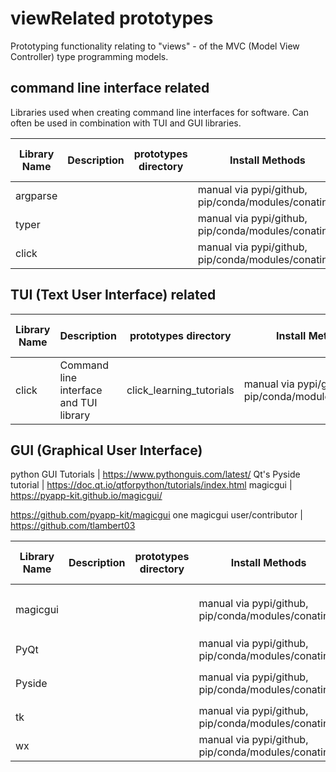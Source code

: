 # viewRelated prototypes

Prototyping functionality relating to "views" - of the MVC (Model View Controller) type programming models.

## command line interface related

Libraries used when creating command line interfaces for software.  Can often be used in combination with TUI and GUI libraries.

Library Name | Description | prototypes directory | Install Methods | upstream Github Repo | Documentation/tutorials
 --- | --- | --- | --- | --- | ---
argparse | | | manual via pypi/github, pip/conda/modules/conatiner | | 
typer | | | manual via pypi/github, pip/conda/modules/conatiner | | 
click | | | manual via pypi/github, pip/conda/modules/conatiner | | 


## TUI (Text User Interface) related


Library Name | Description | prototypes directory | Install Methods | upstream Github Repo | Documentation/tutorials
 --- | --- | --- | --- | --- | --- 
click | Command line interface and TUI library | click_learning_tutorials | manual via pypi/github, pip/conda/modules/conatiner | | 


## GUI (Graphical User Interface)

python GUI Tutorials | https://www.pythonguis.com/latest/
Qt's Pyside tutorial | https://doc.qt.io/qtforpython/tutorials/index.html
magicgui | https://pyapp-kit.github.io/magicgui/ </p> https://github.com/pyapp-kit/magicgui
one magicgui user/contributor | https://github.com/tlambert03

Library Name | Description | prototypes directory | Install Methods | upstream Github Repo | Documentation/tutorials
 --- | --- | --- | --- | --- | --- 
magicgui | | | manual via pypi/github, pip/conda/modules/conatiner | | https://pyapp-kit.github.io/magicgui/ </p> .
PyQt | | | manual via pypi/github, pip/conda/modules/conatiner | | 
Pyside | | | manual via pypi/github, pip/conda/modules/conatiner | | https://wiki.qt.io/PySide_Tutorials </p> .
tk | | | manual via pypi/github, pip/conda/modules/conatiner | | 
wx | | | manual via pypi/github, pip/conda/modules/conatiner | | 

